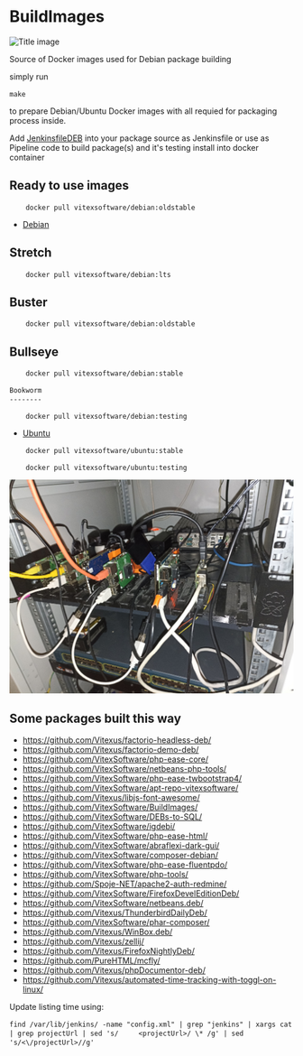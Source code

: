 # BuildImages

![Title image](build-images.svg?raw=truue)

Source of Docker images used for Debian package building

simply run

```shell
make
```

to prepare Debian/Ubuntu Docker images with all requied for packaging process inside.

Add [JenkinsfileDEB](JenkinsfileDEB) into your package source as Jenkinsfile or use as Pipeline code to build package(s) and it's
testing install into docker container

Ready to use images
-------------------

```shell
    docker pull vitexsoftware/debian:oldstable
```

* [Debian](https://hub.docker.com/r/vitexsoftware/debian/tags?page=1&ordering=last_updated)

Stretch
-------

```shell
    docker pull vitexsoftware/debian:lts
```

Buster
------
```shell
    docker pull vitexsoftware/debian:oldstable
```

Bullseye
--------


```shell
    docker pull vitexsoftware/debian:stable
```

	Bookworm
	--------


```shell
    docker pull vitexsoftware/debian:testing
```

* [Ubuntu](https://hub.docker.com/r/vitexsoftware/ubuntu/tags?page=1&ordering=last_updated)

```shell
    docker pull vitexsoftware/ubuntu:stable
```

```shell
    docker pull vitexsoftware/ubuntu:testing
```

![My Build farm](maliny-mini.jpg?raw=true)

Some packages built this way
----------------------------

* https://github.com/Vitexus/factorio-headless-deb/
* https://github.com/Vitexus/factorio-demo-deb/
* https://github.com/VitexSoftware/php-ease-core/
* https://github.com/VitexSoftware/netbeans-php-tools/
* https://github.com/VitexSoftware/php-ease-twbootstrap4/
* https://github.com/VitexSoftware/apt-repo-vitexsoftware/
* https://github.com/Vitexus/libjs-font-awesome/
* https://github.com/VitexSoftware/BuildImages/
* https://github.com/VitexSoftware/DEBs-to-SQL/
* https://github.com/VitexSoftware/igdebi/
* https://github.com/VitexSoftware/php-ease-html/
* https://github.com/VitexSoftware/abraflexi-dark-gui/
* https://github.com/VitexSoftware/composer-debian/
* https://github.com/VitexSoftware/php-ease-fluentpdo/
* https://github.com/VitexSoftware/php-tools/
* https://github.com/Spoje-NET/apache2-auth-redmine/
* https://github.com/VitexSoftware/FirefoxDevelEditionDeb/
* https://github.com/VitexSoftware/netbeans.deb/
* https://github.com/Vitexus/ThunderbirdDailyDeb/
* https://github.com/VitexSoftware/phar-composer/
* https://github.com/Vitexus/WinBox.deb/
* https://github.com/Vitexus/zellij/
* https://github.com/Vitexus/FirefoxNightlyDeb/
* https://github.com/PureHTML/mcfly/
* https://github.com/Vitexus/phpDocumentor-deb/
* https://github.com/Vitexus/automated-time-tracking-with-toggl-on-linux/

Update listing time using:

```shell
find /var/lib/jenkins/ -name "config.xml" | grep "jenkins" | xargs cat | grep projectUrl | sed 's/     <projectUrl>/ \* /g' | sed 's/<\/projectUrl>//g'
```


